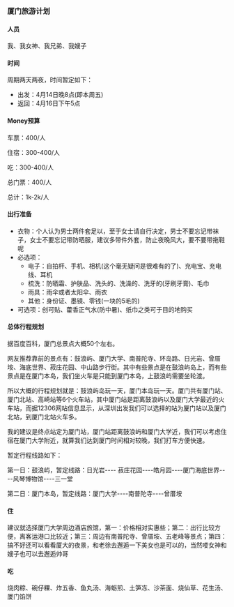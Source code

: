 ### 厦门旅游计划

#### 人员

我、我女神、我兄弟、我嫂子

#### 时间

周期两天两夜，时间暂定如下：

- 出发：4月14日晚8点(即本周五)
- 返回：4月16日下午5点

#### Money预算

车票：400/人

住宿：300-400/人

吃：300-400/人

总门票：400/人

总计：1k-2k/人

#### 出行准备

- 衣物：个人认为男士两件套足以，至于女士请自行决定，男士不要忘记带袜子，女士不要忘记带防晒服，建议多带件外套，防止夜晚风大，要不要带拖鞋呢
- 必选项：
  - 电子：自拍杆、手机、相机(这个毫无疑问是很难有的了)、充电宝、充电线、耳机
  - 梳洗：防晒霜、护肤品、洗头的、洗澡的、洗牙的(牙刷牙膏)、毛巾
  - 雨具：雨伞或者太阳伞、雨衣
  - 其他：身份证、墨镜、零钱(一块的5毛的)
- 可选项：创可贴、藿香正气水(防中暑)、纸巾之类可于目的地购买

#### 总体行程规划

据百度百科，厦门总景点大概50个左右。

网友推荐靠前的景点有：鼓浪屿、厦门大学、南普陀寺、环岛路、日光岩、曾厝垵、海底世界、菽庄花园、中山路步行街。其中有些景点是在鼓浪屿岛上，而有些景点是在厦门本岛，我们坐火车是只能到厦门本岛，上鼓浪屿需要坐轮渡。

所以大概的行程规划就是：鼓浪屿岛玩一天，厦门本岛玩一天。厦门共有厦门站、厦门北站、高崎站等6个火车站，其中厦门站是距离鼓浪屿以及厦门大学最近的火车站，而据12306网站信息显示，从深圳出发我们可以选择的站为厦门站以及厦门北站，到厦门北站火车多。

我的建议是终点站定为厦门站，厦门站距离鼓浪屿和厦门大学近，我们可以考虑住宿在厦门大学附近，就算我们达到厦门时间相对较晚，我们打车方便快速。

暂定行程线路如下：

第一日：鼓浪屿，暂定线路：日光岩---- 菽庄花园----皓月园----厦门海底世界----风琴博物馆----三一堂

第二日：厦门本岛，暂定线路：厦门大学----南普陀寺----曾厝垵

#### 住

建议就选择厦门大学周边酒店旅馆，第一：价格相对实惠些；第二：出行比较方便，离客运港口比较近；第三：周边有南普陀寺、曾厝垵、五老峰等景点；第四：搞不好还可以看看厦大的夜景，和老徐去邂逅一下美女也是可以的，当然喽女神和嫂子也可以去邂逅帅哥

#### 吃

烧肉粽、碗仔粿、炸五香、鱼丸汤、海蛎煎、土笋冻、沙茶面、烧仙草、花生汤、厦门馅饼





